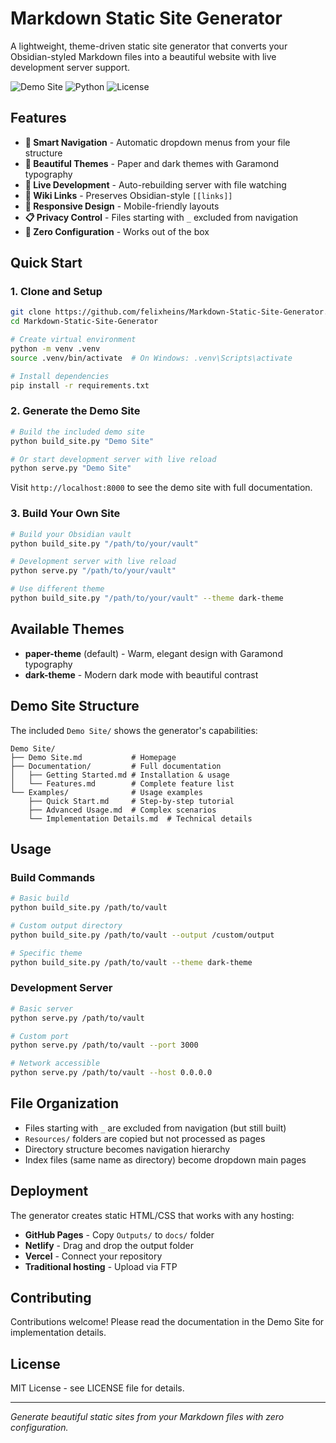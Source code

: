 # Markdown Static Site Generator

A lightweight, theme-driven static site generator that converts your Obsidian-styled Markdown files into a beautiful website with live development server support.

![Demo Site](https://img.shields.io/badge/demo-live-brightgreen)
![Python](https://img.shields.io/badge/python-3.7+-blue)
![License](https://img.shields.io/badge/license-MIT-green)

## Features

- **📁 Smart Navigation** - Automatic dropdown menus from your file structure
- **🎨 Beautiful Themes** - Paper and dark themes with Garamond typography
- **🔄 Live Development** - Auto-rebuilding server with file watching
- **🔗 Wiki Links** - Preserves Obsidian-style `[[links]]`
- **📱 Responsive Design** - Mobile-friendly layouts
- **📋 Privacy Control** - Files starting with `_` excluded from navigation
- **🚀 Zero Configuration** - Works out of the box

## Quick Start

### 1. Clone and Setup

```bash
git clone https://github.com/felixheins/Markdown-Static-Site-Generator.git
cd Markdown-Static-Site-Generator

# Create virtual environment
python -m venv .venv
source .venv/bin/activate  # On Windows: .venv\Scripts\activate

# Install dependencies
pip install -r requirements.txt
```

### 2. Generate the Demo Site

```bash
# Build the included demo site
python build_site.py "Demo Site"

# Or start development server with live reload
python serve.py "Demo Site"
```

Visit `http://localhost:8000` to see the demo site with full documentation.

### 3. Build Your Own Site

```bash
# Build your Obsidian vault
python build_site.py "/path/to/your/vault"

# Development server with live reload
python serve.py "/path/to/your/vault"

# Use different theme
python build_site.py "/path/to/your/vault" --theme dark-theme
```

## Available Themes

- **paper-theme** (default) - Warm, elegant design with Garamond typography
- **dark-theme** - Modern dark mode with beautiful contrast

## Demo Site Structure

The included `Demo Site/` shows the generator's capabilities:

```
Demo Site/
├── Demo Site.md           # Homepage
├── Documentation/         # Full documentation
│   ├── Getting Started.md # Installation & usage
│   └── Features.md        # Complete feature list
└── Examples/              # Usage examples
    ├── Quick Start.md     # Step-by-step tutorial
    ├── Advanced Usage.md  # Complex scenarios
    └── Implementation Details.md  # Technical details
```

## Usage

### Build Commands

```bash
# Basic build
python build_site.py /path/to/vault

# Custom output directory
python build_site.py /path/to/vault --output /custom/output

# Specific theme
python build_site.py /path/to/vault --theme dark-theme
```

### Development Server

```bash
# Basic server
python serve.py /path/to/vault

# Custom port
python serve.py /path/to/vault --port 3000

# Network accessible
python serve.py /path/to/vault --host 0.0.0.0
```

## File Organization

- Files starting with `_` are excluded from navigation (but still built)
- `Resources/` folders are copied but not processed as pages
- Directory structure becomes navigation hierarchy
- Index files (same name as directory) become dropdown main pages

## Deployment

The generator creates static HTML/CSS that works with any hosting:

- **GitHub Pages** - Copy `Outputs/` to `docs/` folder
- **Netlify** - Drag and drop the output folder
- **Vercel** - Connect your repository
- **Traditional hosting** - Upload via FTP

## Contributing

Contributions welcome! Please read the documentation in the Demo Site for implementation details.

## License

MIT License - see LICENSE file for details.

---

*Generate beautiful static sites from your Markdown files with zero configuration.*
